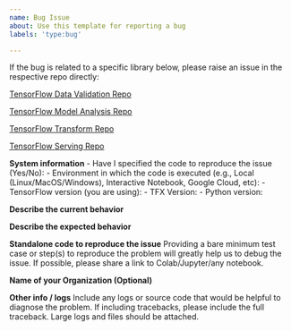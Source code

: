 ```yaml
---
name: Bug Issue
about: Use this template for reporting a bug
labels: 'type:bug'

---
```



If the bug is related to a specific library below, please raise an issue in the
respective repo directly:

[TensorFlow Data Validation Repo](https://github.com/tensorflow/data-validation/issues)

[TensorFlow Model Analysis Repo](https://github.com/tensorflow/model-analysis/issues)

[TensorFlow Transform Repo](https://github.com/tensorflow/transform/issues)

[TensorFlow Serving Repo](https://github.com/tensorflow/serving/issues)

**System information** - Have I specified the code to reproduce the issue
(Yes/No): - Environment in which the code is executed (e.g., Local
(Linux/MacOS/Windows), Interactive Notebook, Google Cloud, etc): - TensorFlow
version (you are using): - TFX Version: - Python version:

**Describe the current behavior**

**Describe the expected behavior**

**Standalone code to reproduce the issue** Providing a bare minimum test case or
step(s) to reproduce the problem will greatly help us to debug the issue. If
possible, please share a link to Colab/Jupyter/any notebook.

**Name of your Organization (Optional)**

**Other info / logs** Include any logs or source code that would be helpful to
diagnose the problem. If including tracebacks, please include the full
traceback. Large logs and files should be attached.
